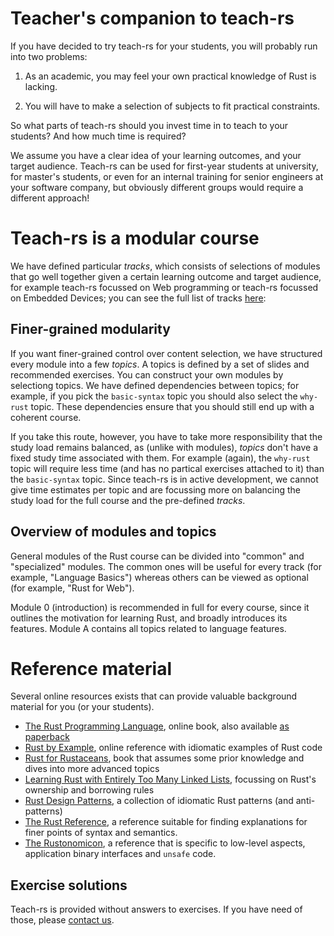 Teacher's companion to teach-rs
===============================

If you have decided to try teach-rs for your students, you will probably run into two problems:

1. As an academic, you may feel your own practical knowledge of Rust is lacking.

2. You will have to make a selection of subjects to fit practical constraints.

So what parts of teach-rs should you invest time in to teach to your students? And how much time is required?

We assume you have a clear idea of your learning outcomes, and your target audience. Teach-rs can be used for first-year
students at university, for master's students, or even for an internal training for senior engineers at your software company, but obviously different
groups would require a different approach!

Teach-rs is a modular course
============================
We have defined particular *tracks*, which consists of selections of modules that go
well together given a certain learning outcome and target audience, for example teach-rs focussed on Web programming or teach-rs
focussed on Embedded Devices; you can see the full list of tracks [here](./README.md#pre-defined-tracks):

Finer-grained modularity
------------------------
If you want finer-grained control over content selection, we have structured every module into a few *topics*. A topics is defined by
a set of slides and recommended exercises. You can construct your own modules by selectiong topics. We have defined dependencies between
topics; for example, if you pick the `basic-syntax` topic you should also select the `why-rust` topic. These dependencies ensure that
you should still end up with a coherent course.

If you take this route, however, you have to take more responsibility that the study load remains balanced, as (unlike with modules), 
*topics* don't have a fixed study time associated with them. For example (again), the `why-rust` topic will require less time (and has no
partical exercises attached to it) than the `basic-syntax` topic. Since teach-rs is in active development, we cannot give
time estimates per topic and are focussing more on balancing the study load for the full course and the pre-defined *tracks*.

Overview of modules and topics
------------------------------
General modules of the Rust course can be divided into "common" and "specialized" modules. The
common ones will be useful for every track (for example, "Language Basics") whereas others
can be viewed as optional (for example, "Rust for Web").

Module 0 (introduction) is recommended in full for every course, since it outlines the motivation
for learning Rust, and broadly introduces its features. Module A contains all topics related to language features.

Reference material
==================
Several online resources exists that can provide valuable background material for you (or your students).

- [The Rust Programming Language](https://doc.rust-lang.org/book/index.html), online book, also available [as paperback](https://nostarch.com/rust-programming-language-2nd-edition)
- [Rust by Example](https://doc.rust-lang.org/stable/rust-by-example/), online reference with idiomatic examples of Rust code
- [Rust for Rustaceans](https://nostarch.com/rust-rustaceans), book that assumes some prior knowledge and dives into more advanced topics
- [Learning Rust with Entirely Too Many Linked Lists](https://rust-unofficial.github.io/too-many-lists/), focussing on Rust's ownership and borrowing rules
- [Rust Design Patterns](https://rust-unofficial.github.io/patterns/), a collection of idiomatic Rust patterns (and anti-patterns)
- [The Rust Reference](https://doc.rust-lang.org/reference/index.html), a reference suitable for finding explanations for finer points of syntax and semantics.
- [The Rustonomicon](https://doc.rust-lang.org/nomicon/), a reference that is specific to low-level aspects, application binary interfaces and `unsafe` code.

Exercise solutions
------------------
Teach-rs is provided without answers to exercises. If you have need of those, please [contact us](mailto:henk@tweedegolf.com).

